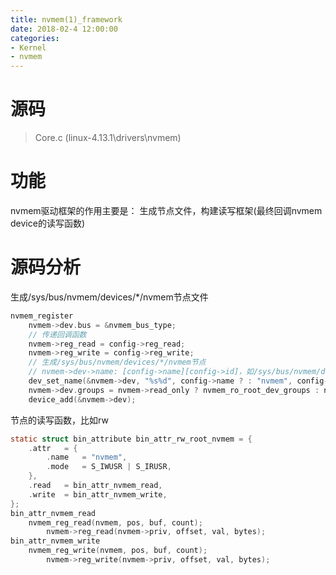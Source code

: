 ```yaml
---
title: nvmem(1)_framework
date: 2018-02-4 12:00:00
categories:
- Kernel
- nvmem
---
```

# 源码
> Core.c (linux-4.13.1\drivers\nvmem)

# 功能
nvmem驱动框架的作用主要是：
生成节点文件，构建读写框架(最终回调nvmem device的读写函数)
<!--more-->
# 源码分析
生成/sys/bus/nvmem/devices/*/nvmem节点文件
```c
nvmem_register
	nvmem->dev.bus = &nvmem_bus_type;
	// 传递回调函数
	nvmem->reg_read = config->reg_read;
	nvmem->reg_write = config->reg_write;
	// 生成/sys/bus/nvmem/devices/*/nvmem节点
	// nvmem->dev->name: [config->name][config->id]，如/sys/bus/nvmem/devices/qfprom0/nvmem
	dev_set_name(&nvmem->dev, "%s%d", config->name ? : "nvmem", config->name ? config->id : nvmem->id);
	nvmem->dev.groups = nvmem->read_only ? nvmem_ro_root_dev_groups : nvmem_rw_root_dev_groups;	// nvmem_ro_root_dev_groups | nvmem_rw_root_dev_groups
	device_add(&nvmem->dev);
```

节点的读写函数，比如rw
```c
static struct bin_attribute bin_attr_rw_root_nvmem = {
	.attr	= {
		.name	= "nvmem",
		.mode	= S_IWUSR | S_IRUSR,
	},
	.read	= bin_attr_nvmem_read,
	.write	= bin_attr_nvmem_write,
};
bin_attr_nvmem_read
	nvmem_reg_read(nvmem, pos, buf, count);
		nvmem->reg_read(nvmem->priv, offset, val, bytes);
bin_attr_nvmem_write
	nvmem_reg_write(nvmem, pos, buf, count);
		nvmem->reg_write(nvmem->priv, offset, val, bytes);
```
